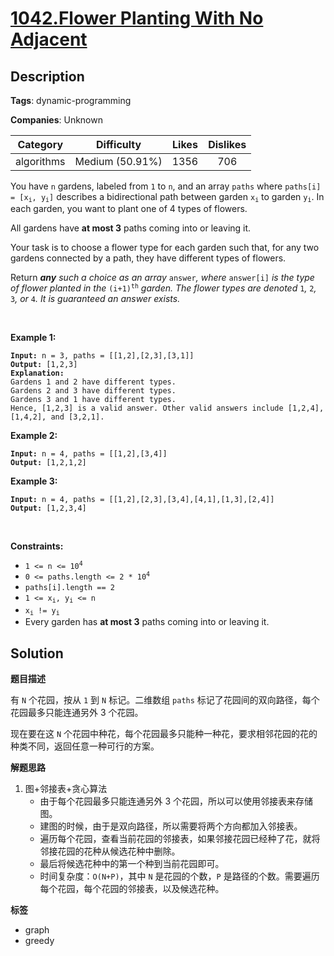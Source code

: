 # [1042.Flower Planting With No Adjacent](https://leetcode.com/problems/flower-planting-with-no-adjacent/description/)

## Description

**Tags**: dynamic-programming

**Companies**: Unknown

|  Category  |   Difficulty    | Likes | Dislikes |
| :--------: | :-------------: | :---: | :------: |
| algorithms | Medium (50.91%) | 1356  |   706    |

<p>You have <code>n</code> gardens, labeled from <code>1</code> to <code>n</code>, and an array <code>paths</code> where <code>paths[i] = [x<sub>i</sub>, y<sub>i</sub>]</code> describes a bidirectional path between garden <code>x<sub>i</sub></code> to garden <code>y<sub>i</sub></code>. In each garden, you want to plant one of 4 types of flowers.</p>
<p>All gardens have <strong>at most 3</strong> paths coming into or leaving it.</p>
<p>Your task is to choose a flower type for each garden such that, for any two gardens connected by a path, they have different types of flowers.</p>
<p>Return <em><strong>any</strong> such a choice as an array </em><code>answer</code><em>, where </em><code>answer[i]</code><em> is the type of flower planted in the </em><code>(i+1)<sup>th</sup></code><em> garden. The flower types are denoted </em><code>1</code><em>, </em><code>2</code><em>, </em><code>3</code><em>, or </em><code>4</code><em>. It is guaranteed an answer exists.</em></p>
<p>&nbsp;</p>
<p><strong class="example">Example 1:</strong></p>
<pre><code><strong>Input:</strong> n = 3, paths = [[1,2],[2,3],[3,1]]
<strong>Output:</strong> [1,2,3]
<strong>Explanation:</strong>
Gardens 1 and 2 have different types.
Gardens 2 and 3 have different types.
Gardens 3 and 1 have different types.
Hence, [1,2,3] is a valid answer. Other valid answers include [1,2,4], [1,4,2], and [3,2,1].</code></pre>
<p><strong class="example">Example 2:</strong></p>
<pre><code><strong>Input:</strong> n = 4, paths = [[1,2],[3,4]]
<strong>Output:</strong> [1,2,1,2]</code></pre>
<p><strong class="example">Example 3:</strong></p>
<pre><code><strong>Input:</strong> n = 4, paths = [[1,2],[2,3],[3,4],[4,1],[1,3],[2,4]]
<strong>Output:</strong> [1,2,3,4]</code></pre>
<p>&nbsp;</p>
<p><strong>Constraints:</strong></p>
<ul>
  <li><code>1 &lt;= n &lt;= 10<sup>4</sup></code></li>
  <li><code>0 &lt;= paths.length &lt;= 2 * 10<sup>4</sup></code></li>
  <li><code>paths[i].length == 2</code></li>
  <li><code>1 &lt;= x<sub>i</sub>, y<sub>i</sub> &lt;= n</code></li>
  <li><code>x<sub>i</sub> != y<sub>i</sub></code></li>
  <li>Every garden has <strong>at most 3</strong> paths coming into or leaving it.</li>
</ul>

## Solution

**题目描述**

有 `N` 个花园，按从 `1` 到 `N` 标记。二维数组 `paths` 标记了花园间的双向路径，每个花园最多只能连通另外 3 个花园。

现在要在这 `N` 个花园中种花，每个花园最多只能种一种花，要求相邻花园的花的种类不同，返回任意一种可行的方案。

**解题思路**

1. 图+邻接表+贪心算法
   - 由于每个花园最多只能连通另外 3 个花园，所以可以使用邻接表来存储图。
   - 建图的时候，由于是双向路径，所以需要将两个方向都加入邻接表。
   - 遍历每个花园，查看当前花园的邻接表，如果邻接花园已经种了花，就将邻接花园的花种从候选花种中删除。
   - 最后将候选花种中的第一个种到当前花园即可。
   - 时间复杂度：`O(N+P)`，其中 `N` 是花园的个数，`P` 是路径的个数。需要遍历每个花园，每个花园的邻接表，以及候选花种。

**标签**

- graph
- greedy
